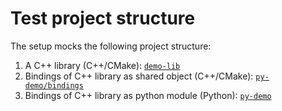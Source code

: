 # Test project structure

The setup mocks the following project structure:

1. A C++ library (C++/CMake): [`demo-lib`](demo-lib)
2. Bindings of C++ library as shared object (C++/CMake): [`py-demo/bindings`](py-demo/bindings)
3. Bindings of C++ library as python module (Python): [`py-demo`](py-demo)

